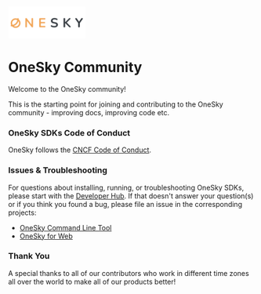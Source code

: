 <img src="https://github.com/onesky/community/blob/main/logo/logo.png?raw=true" height="65" />

# OneSky Community

Welcome to the OneSky community!

This is the starting point for joining and contributing to the OneSky community - improving docs, improving code etc.

### OneSky SDKs Code of Conduct

OneSky follows the [CNCF Code of Conduct](https://github.com/cncf/foundation/blob/master/code-of-conduct.md).

### Issues & Troubleshooting
For questions about installing, running, or troubleshooting OneSky SDKs, please start with the [Developer Hub](https://developers.onesky.app/docs). If that doesn't answer your question(s) or if you think you found a bug, please file an issue in the corresponding projects:
- [OneSky Command Line Tool](https://github.com/onesky/onesky-sdk-cli)
- [OneSky for Web](https://github.com/onesky/onesky-for-web/)

### Thank You
A special thanks to all of our contributors who work in different time zones all over the world to make all of our products better!
